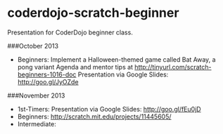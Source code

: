 coderdojo-scratch-beginner
==========================

Presentation for CoderDojo beginner class.

###October 2013
* Beginners: Implement a Halloween-themed game called Bat Away, a pong variant
Agenda and mentor tips at  http://tinyurl.com/scratch-beginners-1016-doc
Presentation via Google Slides: http://goo.gl/JyOZde


###November 2013
* 1st-Timers: Presentation via Google Slides: http://goo.gl/fEu0jD
* Beginners: http://scratch.mit.edu/projects/11445605/
* Intermediate: 
